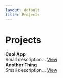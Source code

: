 ```yaml
---
layout: default
title: Projects
---
```

# Projects
<div class="post-card">
  <strong>Cool App</strong><br>
  Small description… <a href="https://example.com">View</a>
</div>
<div class="post-card">
  <strong>Another Thing</strong><br>
  Small description… <a href="#">View</a>
</div>
